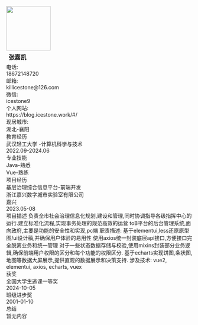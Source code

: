 <!--头像-->
<div data-v-d2c98457="" data-v-60220da0="" class="ice-column renderBlock" id="avatar" style="width: 100%;">
    <div data-v-60220da0="" class="verticalLine"></div>
    <div data-v-fee11e1e="" data-v-60220da0="" class="ice-row" style="width: 100%;">
        <div data-v-c9681ee0="" data-v-60220da0="" class="background round ice-avatar">
            <img data-v-c9681ee0="" alt="" class="avatar default-size block"
                src="https://avatars.githubusercontent.com/u/60811236?v=4" title="" style="object-fit: fill;width: 120px;">
        </div>
        <div data-v-d2c98457="" data-v-60220da0="" class="ice-column userInfoText" style="width: 100%;">
            <div data-v-857b2d98="" data-v-60220da0="" class="hoverColor size-l m0 ice-text"
                style="--hover-color: rgba(19,24,36,1); --color: rgba(19,24,36,.5); font-size: 1rem;font-weight: bold;padding: 0.3rem 0.4rem;">张嘉凯</div>
            <div data-v-fee11e1e="" data-v-60220da0="" class="ice-row" style="width: 100%;">
                <div data-v-857b2d98="" data-v-60220da0="" class="text-nowrap hoverColor size-n m0 p0 ice-text"
                    style="--hover-color: rgba(19,24,36,1); --color: rgba(19,24,36,.5);">
                    <div data-v-8f5666af="" data-v-60220da0=""
                        class="normal defaultRound btn-colors size-normal ice-tag noSelect"
                        style="--hover-color: rgba(19,24,36,1); --color: rgba(19,24,36,.5);">电话:</div> 18672148720
                </div>
                <div data-v-857b2d98="" data-v-60220da0="" class="text-nowrap hoverColor size-n m0 p0 ice-text"
                    style="--hover-color: rgba(19,24,36,1); --color: rgba(19,24,36,.5);">
                    <div data-v-8f5666af="" data-v-60220da0=""
                        class="normal defaultRound btn-colors size-normal ice-tag noSelect" nowrap=""
                        style="--hover-color: rgba(19,24,36,1); --color: rgba(19,24,36,.5);">邮箱:</div>
                    <div data-v-857b2d98="" data-v-60220da0="" class="hoverColor size-n ice-text"
                        style="--hover-color: rgba(19,24,36,1); --color: rgba(19,24,36,.5);">killicestone@126.com</div>
                </div>
                <div data-v-857b2d98="" data-v-60220da0="" class="text-nowrap hoverColor size-n m0 p0 ice-text"
                    style="--hover-color: rgba(19,24,36,1); --color: rgba(19,24,36,.5);">
                    <div data-v-8f5666af="" data-v-60220da0=""
                        class="normal defaultRound btn-colors size-normal ice-tag noSelect"
                        style="--hover-color: rgba(19,24,36,1); --color: rgba(19,24,36,.5);">微信:</div> icestone9
                </div>
            </div>
            <div data-v-fee11e1e="" data-v-60220da0="" class="ice-row" style="width: 100%;">
                <div data-v-857b2d98="" data-v-60220da0="" class="text-nowrap hoverColor size-n m0 p0 ice-text"
                    style="--hover-color: rgba(19,24,36,1); --color: rgba(19,24,36,.5);">
                    <div data-v-8f5666af="" data-v-60220da0=""
                        class="normal defaultRound btn-colors size-normal ice-tag noSelect"
                        style="--hover-color: rgba(19,24,36,1); --color: rgba(19,24,36,.5);">个人网站:</div>
                    https://blog.icestone.work/#/
                </div>
                <div data-v-857b2d98="" data-v-60220da0="" class="text-nowrap hoverColor size-n m0 p0 ice-text"
                    style="--hover-color: rgba(19,24,36,1); --color: rgba(19,24,36,.5);">
                    <div data-v-8f5666af="" data-v-60220da0=""
                        class="normal defaultRound btn-colors size-normal m0 ice-tag noSelect"
                        style="--hover-color: rgba(19,24,36,1); --color: rgba(19,24,36,.5);">现居城市:</div> 湖北-襄阳
                </div>
            </div>
        </div>
    </div>
</div><!--教育经历-->
<div data-v-d2c98457="" data-v-60220da0="" class="ice-column renderBlock" id="education" style="width: 100%;">
    <div data-v-60220da0="" class="verticalLine"></div>
    <div data-v-e99f91b6="" data-v-60220da0="" class="landscape customColor split">
        <div data-v-e99f91b6="" class="left text">教育经历</div>
    </div>
    <div data-v-fee11e1e="" data-v-60220da0="" class="ice-row justBetween" style="width: 100%;">
        <div data-v-fee11e1e="" data-v-60220da0="" class="ice-row" style="width: 100%;">
            <div data-v-857b2d98="" data-v-60220da0="" class="text-nowrap hoverColor size-n ice-text"
                style="--hover-color: rgba(19,24,36,1); --color: rgba(19,24,36,.5);">武汉轻工大学 -计算机科学与技术</div>
        </div>
        <div data-v-857b2d98="" data-v-60220da0="" class="text-nowrap hoverColor size-n ice-text"
            style="--hover-color: rgba(19,24,36,1); --color: rgba(19,24,36,.5);">2022.09-2024.06</div>
    </div>
</div><!--专业技能-->
<div data-v-d2c98457="" data-v-60220da0="" class="ice-column renderBlock" id="professionalSkills" style="width: 100%;">
    <div data-v-60220da0="" class="verticalLine"></div>
    <div data-v-e99f91b6="" data-v-60220da0="" class="landscape customColor split">
        <div data-v-e99f91b6="" class="left text">专业技能</div>
    </div>
    <div data-v-857b2d98="" data-v-60220da0="" class="hoverColor size-n ice-text"
        style="--hover-color: rgba(19,24,36,1); --color: rgba(19,24,36,.5);">Java-熟悉</div>
    <div data-v-857b2d98="" data-v-60220da0="" class="hoverColor size-n ice-text"
        style="--hover-color: rgba(19,24,36,1); --color: rgba(19,24,36,.5);">Vue-熟练</div>
</div><!--项目经历-->
<div data-v-d2c98457="" data-v-60220da0="" class="ice-column renderBlock" id="projectExperience" style="width: 100%;">
    <div data-v-60220da0="" class="verticalLine"></div>
    <div data-v-e99f91b6="" data-v-60220da0="" class="landscape customColor split">
        <div data-v-e99f91b6="" class="left text">项目经历</div>
    </div>
    <div data-v-857b2d98="" data-v-60220da0="" class="hoverColor size-n ice-text"
        style="--hover-color: rgba(19,24,36,1); --color: rgba(19,24,36,.5);">
        <div data-v-d2c98457="" data-v-60220da0="" class="ice-column justBetween" style="width: 100%;">
            <div data-v-fee11e1e="" data-v-60220da0="" class="ice-row alignC justBetween" style="width: 100%;">
                <div data-v-fee11e1e="" data-v-60220da0="" class="ice-row" style="width: 100%;">
                    <div data-v-857b2d98="" data-v-60220da0="" class="hoverColor size-n ice-text"
                        style="--hover-color: rgba(19,24,36,1); --color: rgba(19,24,36,.5);">基层治理综合信息平台-前端开发</div>
                    <!--<ice-tag v-if="item.companyProject===1" :color="color">企业项目</ice-tag>-->
                    <div data-v-857b2d98="" data-v-60220da0="" class="hoverColor size-n ice-text"
                        style="--hover-color: rgba(19,24,36,1); --color: rgba(19,24,36,.5);">浙江嘉兴数字城市实验室有限公司</div>
                    <div data-v-857b2d98="" data-v-60220da0="" class="hoverColor size-n ice-text"
                        style="--hover-color: rgba(19,24,36,1); --color: rgba(19,24,36,.5);">嘉兴</div>
                </div>
                <div data-v-857b2d98="" data-v-60220da0="" class="hoverColor size-n ice-text widthAuto nowrap"
                    style="--hover-color: rgba(19,24,36,1); --color: rgba(19,24,36,.5);">2023.05-08</div>
            </div>
            <div data-v-857b2d98="" data-v-60220da0="" class="hoverColor size-n ice-text wrap"
                style="--hover-color: rgba(19,24,36,1); --color: rgba(19,24,36,.5);">项目描述
                负责全市社会治理信息化规划,建设和管理,同时协调指导各级指挥中心的运行.建立标准化流程,实现事务处理的规范高效的运营
                toB平台的后台管理系统,面向政府,主要是功能的安全性和实现,pc端
                职责描述:
                基于elementui,less还原原型图/ui设计稿,并确保用户体验的易用性
                使用axios统一封装底层api接口,方便接口完全脱离业务和统一管理
                对于一些状态数据存储与校验,使用mixins封装部分业务逻辑,确保前端用户权限的区分和每个功能的权限区分.
                基于echarts实现饼图,条状图,地图等数据大屏展示,提供直观的数据展示和决策支持.
                涉及技术:
                vue2, elementui, axios, echarts, vuex</div>
        </div>
    </div>
</div><!--获奖-->
<div data-v-d2c98457="" data-v-60220da0="" class="ice-column renderBlock" id="prize" style="width: 100%;">
    <div data-v-60220da0="" class="verticalLine"></div>
    <div data-v-e99f91b6="" data-v-60220da0="" class="landscape customColor split">
        <div data-v-e99f91b6="" class="left text">获奖</div>
    </div>
    <div data-v-60220da0="" class="ice-row justBetween">
        <div data-v-857b2d98="" data-v-60220da0="" class="hoverColor size-n ice-text"
            style="--hover-color: rgba(19,24,36,1); --color: rgba(19,24,36,.5);">全国大学生逃课一等奖</div>
        <div data-v-857b2d98="" data-v-60220da0="" class="hoverColor size-n ice-text"
            style="--hover-color: rgba(19,24,36,1); --color: rgba(19,24,36,.5);">2024-10-05</div>
    </div>
    <div data-v-60220da0="" class="ice-row justBetween">
        <div data-v-857b2d98="" data-v-60220da0="" class="hoverColor size-n ice-text"
            style="--hover-color: rgba(19,24,36,1); --color: rgba(19,24,36,.5);">班级进步奖</div>
        <div data-v-857b2d98="" data-v-60220da0="" class="hoverColor size-n ice-text"
            style="--hover-color: rgba(19,24,36,1); --color: rgba(19,24,36,.5);">2001-01-10</div>
    </div>
</div><!--自我评价-->
<div data-v-d2c98457="" data-v-60220da0="" class="ice-column renderBlock" id="summary" style="width: 100%;">
    <div data-v-60220da0="" class="verticalLine"></div>
    <div data-v-e99f91b6="" data-v-60220da0="" class="landscape customColor split">
        <div data-v-e99f91b6="" class="left text">总结</div>
    </div>
    <div data-v-857b2d98="" data-v-60220da0="" class="hoverColor size-n ice-text"
        style="--hover-color: rgba(19,24,36,1); --color: rgba(19,24,36,.5);">暂无内容</div>
</div>
